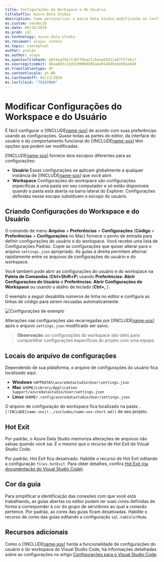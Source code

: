 ```yaml
---
title: Configurações do Workspace e do Usuário
titleSuffix: Azure Data Studio
description: Como personalizar o Azure Data Studio modificando as Configurações do Usuário e do Workspace.
ms.custom: seodec18
ms.date: 09/24/2018
ms.prod: sql
ms.technology: azure-data-studio
ms.reviewer: alayu; sstein
ms.topic: conceptual
author: yualan
ms.author: alayu
ms.openlocfilehash: a874aaf9ec136ff9ea27cbeaa92011a07f3718c7
ms.sourcegitcommit: 4baa8d3c13dd290068885aea914845ede58aa840
ms.translationtype: HT
ms.contentlocale: pt-BR
ms.lasthandoff: 03/13/2020
ms.locfileid: "79287060"
---
```

# <a name="modify-user-and-workspace-settings"></a>Modificar Configurações do Workspace e do Usuário

É fácil configurar o [!INCLUDE[name-sos](../includes/name-sos-short.md)] de acordo com suas preferências usando as configurações. Quase todas as partes do editor, da interface do usuário e do comportamento funcional do [!INCLUDE[name-sos](../includes/name-sos-short.md)] têm opções que podem ser modificadas.

[!INCLUDE[name-sos](../includes/name-sos-short.md)] fornece dois escopos diferentes para as configurações:

* **Usuário** Essas configurações se aplicam globalmente a qualquer instância de [!INCLUDE[name-sos](../includes/name-sos-short.md)] que você abrir.
* **Workspace** Configurações do workspace são configurações específicas a uma pasta em seu computador e só estão disponíveis quando a pasta está aberta na barra lateral do Explorer. Configurações definidas nesse escopo substituem o escopo do usuário.

## <a name="creating-user-and-workspace-settings"></a>Criando Configurações do Workspace e do Usuário

O comando de menu **Arquivo** > **Preferências** > **Configurações** (**Código** > **Preferências** > **Configurações** no Mac) fornece o ponto de entrada para definir configurações do usuário e do workspace. Você recebe uma lista de Configurações Padrão. Copie as configurações que quiser alterar para o arquivo `settings.json` apropriado. As guias à direita permitem alternar rapidamente entre os arquivos de configurações do usuário e do workspace.

Você também pode abrir as configurações do usuário e do workspace na **Paleta de Comandos** (**Ctrl+Shift+P**) usando **Preferências: Abrir Configurações do Usuário** e **Preferências: Abrir Configurações do Workspace** ou usando o atalho de teclado (**Ctrl+,** ).

O exemplo a seguir desabilita números de linha no editor e configura as linhas de código para serem recuadas automaticamente.

![Configurações de exemplo](media/settings/sample-settings.png)

Alterações nas configurações são recarregadas por [!INCLUDE[name-sos](../includes/name-sos-short.md)] após o arquivo `settings.json` modificado ser salvo.

>**Observação:** as configurações do workspace são úteis para compartilhar configurações específicas do projeto com uma equipe.

## <a name="settings-file-locations"></a>Locais do arquivo de configurações

Dependendo de sua plataforma, o arquivo de configurações do usuário fica localizado aqui:

* **Windows** `%APPDATA%\azuredatastudio\User\settings.json`
* **Mac** `$HOME/Library/Application Support/azuredatastudio/User/settings.json`
* **Linux** `$HOME/.config/azuredatastudio/User/settings.json`

O arquivo de configuração do workspace fica localizado na pasta `.[!INCLUDE[name-sos](../includes/name-sos-short.md)]` de seu projeto.

## <a name="hot-exit"></a>Hot Exit

Por padrão, o Azure Data Studio memoriza alterações de arquivos não salvas quando você sai. É o mesmo que o recurso de Hot Exit do Visual Studio Code.

Por padrão, Hot Exit fica desativado. Habilite o recurso de Hot Exit editando a configuração `files.hotExit`. Para obter detalhes, confira [Hot Exit (na documentação do Visual Studio Code)](https://code.visualstudio.com/docs/editor/codebasics#_hot-exit).


## <a name="tab-color"></a>Cor da guia

Para simplificar a identificação das conexões com que você está trabalhando, as guias abertas no editor podem ter suas cores definidas de forma a corresponder à cor do grupo de servidores ao qual a conexão pertence. Por padrão, as cores das guias ficam desativadas. Habilite o recurso de cores das guias editando a configuração `sql.tabColorMode`.

## <a name="additional-resources"></a>Recursos adicionais

Como o [!INCLUDE[name-sos](../includes/name-sos-short.md)] herda a funcionalidade de configurações do usuário e do workspace do Visual Studio Code, há informações detalhadas sobre as configurações no artigo [Configurações para o Visual Studio Code](https://code.visualstudio.com/docs/getstarted/settings).
